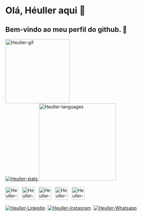 # Olá, Héuller aqui 👋
## Bem-vindo ao meu perfil do github. 🌱

<img height="200em" alt="Heuller-gif" src="https://media.giphy.com/media/hrwmeFmQ4K2dCvI8aa/giphy.gif" />

<div>
  <a href="https://www.github.com/hllrdev">
    <img alt="Heuller-stats" src="https://github-readme-stats.vercel.app/api?username=hllrdev&show_icons=true&theme=dracula&include_all_commits=true&count_private=true" />
    <img alt="Heuller-languages" width="240em" src="https://github-readme-stats.vercel.app/api/top-langs/?username=hllrdev&theme=dracula" />
  </a>
</div>
<br/>
<div>
  <img align="center" alt="Heuller-Vue" height="40" width="40" src="https://api.iconify.design/skill-icons:vuejs-light.svg?color=%23888888">&nbsp;&nbsp;
  <img align="center" alt="Heuller-Nuxt" height="40" width="40" src="https://api.iconify.design/skill-icons:nuxtjs-light.svg?color=%23888888">&nbsp;&nbsp;
  <img align="center" alt="Heuller-Java" height="40" width="40" src="https://api.iconify.design/skill-icons:java-light.svg?color=%23888888">&nbsp;&nbsp;
  <img align="center" alt="Heuller-Springboot height="40" width="40" src="https://api.iconify.design/skill-icons:spring-light.svg?color=%23888888">&nbsp;&nbsp;
  <img align="center" alt="Heuller-Typescript" height="40" width="40" src="https://api.iconify.design/skill-icons:typescript.svg?color=%23888888">
</div>
<br/>
<div>
  <a href="https://www.linkedin.com/in/heuller-soares/"><img alt="Heuller-Linkedin" src="https://img.shields.io/badge/LinkedIn-0077B5?style=for-the-badge&logo=linkedin&logoColor=white" /></a>&nbsp;
  <a href="https://www.instagram.com/heullersuarez/"><img alt="Heuller-Instagram" src="https://img.shields.io/badge/Instagram-E4405F?style=for-the-badge&logo=instagram&logoColor=white" /></a>&nbsp;
  <a href="https://wa.me/5535997354331"><img alt="Heuller-Whatsapp" src="https://img.shields.io/badge/WhatsApp-25D366?style=for-the-badge&logo=whatsapp&logoColor=white" /></a>
</div>
